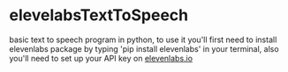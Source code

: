# elevelabsTextToSpeech
basic text to speech program in python, 
to use it you'll first need to install elevenlabs package by typing 'pip install elevenlabs' in your terminal,
also you'll need to set up your API key on [elevenlabs.io](https://elevenlabs.io/)
